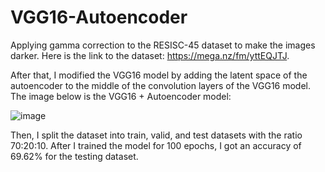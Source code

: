 # VGG16-Autoencoder

Applying gamma correction to the RESISC-45 dataset to make the images darker. Here is the link to the dataset: https://mega.nz/fm/yttEQJTJ.

After that, I modified the VGG16 model by adding the latent space of the autoencoder to the middle of the convolution layers of the VGG16 model. The image below is the VGG16 + Autoencoder model:

   ![image](https://github.com/Bao-Thien-Ngo/VGG16-Autoencoder/assets/79235839/bc2edeb0-11ce-416b-9233-23b5e3fd9bb4)
   



Then, I split the dataset into train, valid, and test datasets with the ratio 70:20:10. After I trained the model for 100 epochs, I got an accuracy of 69.62%  for the testing dataset.
